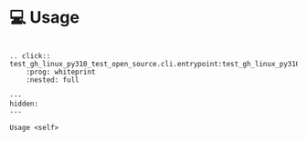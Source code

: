 <!--
SPDX-FileCopyrightText: © 2024 Romain Brault <mail@romainbrault.com>

SPDX-License-Identifier: CC-BY-4.0
-->

# 💻 Usage

```{eval-rst}

.. click:: test_gh_linux_py310_test_open_source.cli.entrypoint:test_gh_linux_py310_test_open_source
    :prog: whiteprint
    :nested: full
```

```{toctree}
---
hidden:
---

Usage <self>
```
